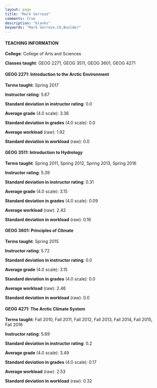 ```yaml
---
layout: page
title: "Mark Serreze" 
comments: true
description: "blanks"
keywords: "Mark Serreze,CU,Boulder"
---
```

<head>
<script src="https://ajax.googleapis.com/ajax/libs/jquery/2.1.3/jquery.min.js"></script>
<script src="https://dl.dropboxusercontent.com/s/pc42nxpaw1ea4o9/highcharts.js?dl=0"></script>
<!-- <script src="../assets/js/highcharts.js"></script> -->
<style type="text/css">@font-face {
	font-family: "Bebas Neue";
	src: url(https://www.filehosting.org/file/details/544349/BebasNeue Regular.otf) format("opentype");
	}
	h1.Bebas { 
		font-family: "Bebas Neue", Verdana, Tahoma;
	}
</style>
</head>
	   
#### TEACHING INFORMATION

**College**: College of Arts and Sciences

**Classes taught**: GEOG 2271, GEOG 3511, GEOG 3601, GEOG 4271

#### GEOG 2271: Introduction to the Arctic Environment

**Terms taught**: Spring 2017

**Instructor rating**: 5.67

**Standard deviation in instructor rating**: 0.0

**Average grade** (4.0 scale): 3.36

**Standard deviation in grades** (4.0 scale): 0.0

**Average workload** (raw): 1.92

**Standard deviation in workload** (raw): 0.0

#### GEOG 3511: Introduction to Hydrology

**Terms taught**: Spring 2011, Spring 2012, Spring 2013, Spring 2016

**Instructor rating**: 5.39

**Standard deviation in instructor rating**: 0.31

**Average grade** (4.0 scale): 3.15

**Standard deviation in grades** (4.0 scale): 0.09

**Average workload** (raw): 2.42

**Standard deviation in workload** (raw): 0.16

#### GEOG 3601: Principles of Climate

**Terms taught**: Spring 2015

**Instructor rating**: 5.72

**Standard deviation in instructor rating**: 0.0

**Average grade** (4.0 scale): 3.15

**Standard deviation in grades** (4.0 scale): 0.0

**Average workload** (raw): 2.46

**Standard deviation in workload** (raw): 0.0

#### GEOG 4271: The Arctic Climate System

**Terms taught**: Fall 2010, Fall 2011, Fall 2012, Fall 2013, Fall 2014, Fall 2015, Fall 2016

**Instructor rating**: 5.69

**Standard deviation in instructor rating**: 0.2

**Average grade** (4.0 scale): 3.49

**Standard deviation in grades** (4.0 scale): 0.17

**Average workload** (raw): 2.53

**Standard deviation in workload** (raw): 0.32

